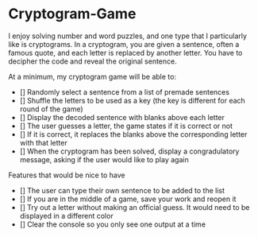 # Cryptogram-Game

I enjoy solving number and word puzzles, and one type that I particularly like is cryptograms. In a cryptogram, you are given a sentence, often a famous quote, and each letter is replaced by another letter. You have to decipher the code and reveal the original sentence.

At a minimum, my cryptogram game will be able to:
  - [] Randomly select a sentence from a list of premade sentences
  - [] Shuffle the letters to be used as a key (the key is different for each round of the game)
  - [] Display the decoded sentence with blanks above each letter
  - [] The user guesses a letter, the game states if it is correct or not
  - [] If it is correct, it replaces the blanks above the corresponding letter with that letter
  - [] When the cryptogram has been solved, display a congradulatory message, asking if the user would like to play again
  
Features that would be nice to have
  - [] The user can type their own sentence to be added to the list
  - [] If you are in the middle of a game, save your work and reopen it
  - [] Try out a letter without making an official guess. It would need to be displayed in a different color
  - [] Clear the console so you only see one output at a time
